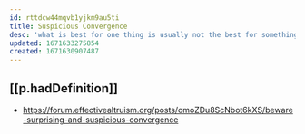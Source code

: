 ```yaml
---
id: rttdcw44mqvb1yjkm9au5ti
title: Suspicious Convergence
desc: 'what is best for one thing is usually not the best for something else'
updated: 1671633275854
created: 1671630907487
---
```


## [[p.hadDefinition]]

- https://forum.effectivealtruism.org/posts/omoZDu8ScNbot6kXS/beware-surprising-and-suspicious-convergence